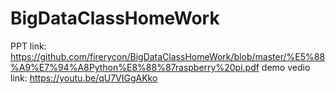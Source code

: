 # BigDataClassHomeWork

PPT link:
https://github.com/firerycon/BigDataClassHomeWork/blob/master/%E5%88%A9%E7%94%A8Python%E8%88%87raspberry%20pi.pdf
demo vedio link:
https://youtu.be/qU7VIGgAKko
